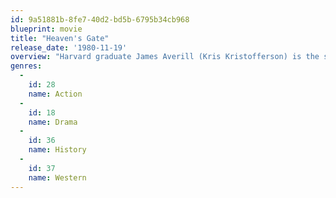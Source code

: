 ```yaml
---
id: 9a51881b-8fe7-40d2-bd5b-6795b34cb968
blueprint: movie
title: "Heaven's Gate"
release_date: '1980-11-19'
overview: "Harvard graduate James Averill (Kris Kristofferson) is the sheriff of prosperous Jackson County, Wyo., when a battle erupts between the area's poverty-stricken immigrants and its wealthy cattle farmers. The politically connected ranch owners fight the immigrants with the help of Nathan Champion (Christopher Walken), a mercenary competing with Averill for the love of local madam Ella Watson (Isabelle Huppert). As the struggle escalates, Averill and Champion begin to question their decisions."
genres:
  -
    id: 28
    name: Action
  -
    id: 18
    name: Drama
  -
    id: 36
    name: History
  -
    id: 37
    name: Western
---
```

